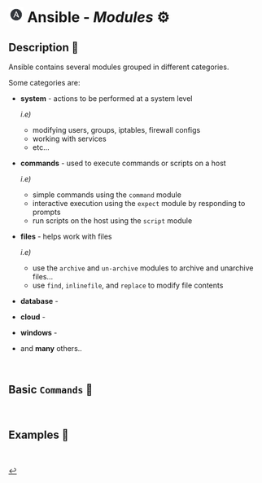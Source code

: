 # <img src="../../assets/img/ansible.png" width="30px"> **Ansible** - ***Modules*** ⚙️

## **Description** 👀

Ansible contains several modules grouped in different categories.

Some categories are:

* **system** - actions to be performed at a system level

    *i.e)*  
  * modifying users, groups, iptables, firewall configs
  * working with services
  * etc...


* **commands** - used to execute commands or scripts on a host

    *i.e)*
  * simple commands using the `command` module
  * interactive execution using the `expect` module by responding to prompts
  * run scripts on the host using the `script` module

* **files** - helps work with files

    *i.e)*
  * use the `archive` and `un-archive` modules to archive and unarchive files...
  * use `find`, `inlinefile`, and `replace` to modify file contents

* **database** -
* **cloud** -
* **windows** -
* and **many** others..

<br />

## **Basic** `Commands` 📝

<br />

## **Examples** 🧩

<br />

[↩️](../README.md)
